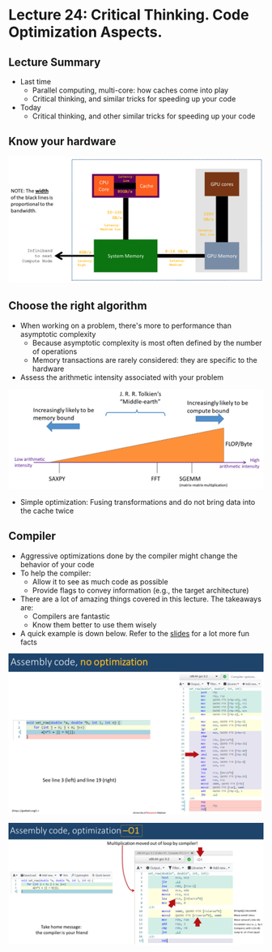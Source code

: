# Lecture 24: Critical Thinking. Code Optimization Aspects.

## Lecture Summary

* Last time
  * Parallel computing, multi-core: how caches come into play
  * Critical thinking, and similar tricks for speeding up your code
* Today
  * Critical thinking, and other similar tricks for speeding up your code

## Know your hardware

![Know your bandwidth/latency](../../.gitbook/assets/screen-shot-2021-04-10-at-11.39.24-pm.png)

## Choose the right algorithm

* When working on a problem, there's more to performance than asymptotic complexity
  * Because asymptotic complexity is most often defined by the number of operations
  * Memory transactions are rarely considered: they are specific to the hardware
* Assess the arithmetic intensity associated with your problem

![](../../.gitbook/assets/screen-shot-2021-04-10-at-11.43.21-pm.png)

* Simple optimization: Fusing transformations and do not bring data into the cache twice

## Compiler

* Aggressive optimizations done by the compiler might change the behavior of your code
* To help the compiler:
  * Allow it to see as much code as possible
  * Provide flags to convey information \(e.g., the target architecture\)
* There are a lot of amazing things covered in this lecture. The takeaways are:
  * Compilers are fantastic
  * Know them better to use them wisely
* A quick example is down below. Refer to the [slides](https://uwmadison.app.box.com/s/kapdp4qt18c6869dnaenlo35iytnlp2r) for a lot more fun facts

![](../../.gitbook/assets/screen-shot-2021-04-10-at-11.59.06-pm.png)

![](../../.gitbook/assets/screen-shot-2021-04-10-at-11.59.17-pm.png)

